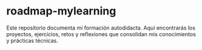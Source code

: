 # roadmap-mylearning
Este repositorio documenta mi formación autodidacta.
Aquí encontrarás los proyectos, ejercicios, retos y reflexiones que consolidan mis conocimientos y prácticas técnicas.

